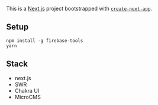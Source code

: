 This is a [Next.js](https://nextjs.org/) project bootstrapped with [`create-next-app`](https://github.com/vercel/next.js/tree/canary/packages/create-next-app).

## Setup

```
npm install -g firebase-tools
yarn
```

## Stack

- next.js
- SWR
- Chakra UI
- MicroCMS
